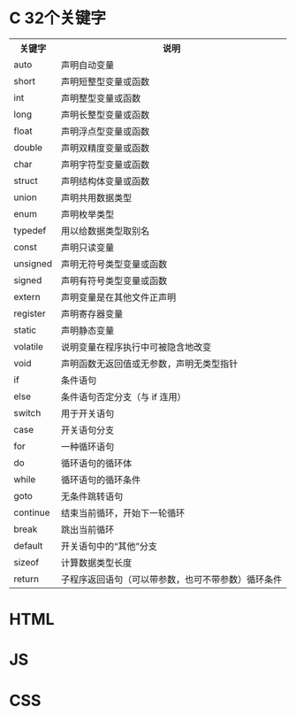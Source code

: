 # C 32个关键字
<table align = "center">
<tbody>
<tr>
<th>
关键字</th>
<th>
说明</th>
</tr>
<tr>
<td>
auto</td>
<td>
声明自动变量</td>
</tr>
<tr>
<td>
short</td>
<td>
声明短整型变量或函数</td>
</tr>
<tr>
<td>
int</td>
<td>
声明整型变量或函数</td>
</tr>
<tr>
<td>
long</td>
<td>
声明长整型变量或函数</td>
</tr>
<tr>
<td>
float</td>
<td>
声明浮点型变量或函数</td>
</tr>
<tr>
<td>
double</td>
<td>
声明双精度变量或函数</td>
</tr>
<tr>
<td>
char</td>
<td>
声明字符型变量或函数</td>
</tr>
<tr>
<td>
struct</td>
<td>
声明结构体变量或函数</td>
</tr>
<tr>
<td>
union</td>
<td>
声明共用数据类型</td>
</tr>
<tr>
<td>
enum</td>
<td>
声明枚举类型</td>
</tr>
<tr>
<td>
typedef</td>
<td>
用以给数据类型取别名</td>
</tr>
<tr>
<td>
const</td>
<td>
声明只读变量</td>
</tr>
<tr>
<td>
unsigned</td>
<td>
声明无符号类型变量或函数</td>
</tr>
<tr>
<td>
signed</td>
<td>
声明有符号类型变量或函数</td>
</tr>
<tr>
<td>
extern</td>
<td>
声明变量是在其他文件正声明</td>
</tr>
<tr>
<td>
register</td>
<td>
声明寄存器变量</td>
</tr>
<tr>
<td>
static</td>
<td>
声明静态变量</td>
</tr>
<tr>
<td>
volatile</td>
<td>
说明变量在程序执行中可被隐含地改变</td>
</tr>
<tr>
<td>
void</td>
<td>
声明函数无返回值或无参数，声明无类型指针</td>
</tr>
<tr>
<td>
if</td>
<td>
条件语句</td>
</tr>
<tr>
<td>
else</td>
<td>
条件语句否定分支（与 if 连用）</td>
</tr>
<tr>
<td>
switch</td>
<td>
用于开关语句</td>
</tr>
<tr>
<td>
case</td>
<td>
开关语句分支</td>
</tr>
<tr>
<td>
for</td>
<td>
一种循环语句</td>
</tr>
<tr>
<td>
do</td>
<td>
循环语句的循环体</td>
</tr>
<tr>
<td>
while</td>
<td>
循环语句的循环条件</td>
</tr>
<tr>
<td>
goto</td>
<td>
无条件跳转语句</td>
</tr>
<tr>
<td>
continue</td>
<td>
结束当前循环，开始下一轮循环</td>
</tr>
<tr>
<td>
break</td>
<td>
跳出当前循环</td>
</tr>
<tr>
<td>
default</td>
<td>
开关语句中的“其他”分支</td>
</tr>
<tr>
<td>
sizeof</td>
<td>
计算数据类型长度</td>
</tr>
<tr>
<td>
return</td>
<td>
子程序返回语句（可以带参数，也可不带参数）循环条件</td>
</tr>
</tbody>
</table>

# HTML
# JS
# CSS
